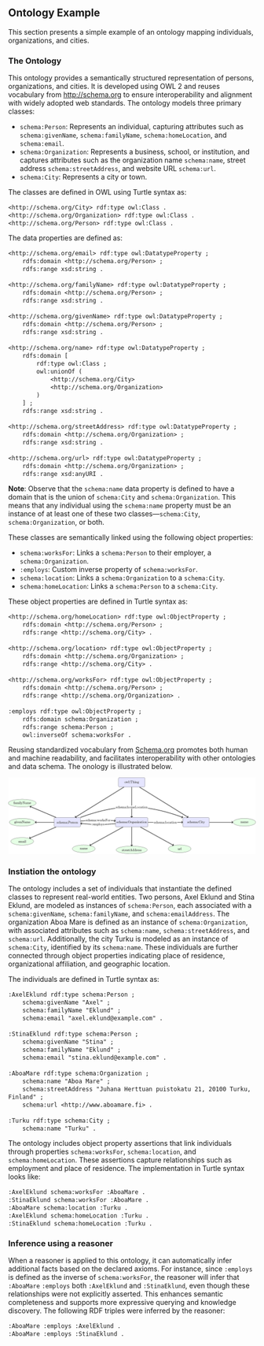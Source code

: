 ## Ontology Example

This section presents a simple example of an ontology mapping individuals, organizations, and cities.

### The Ontology

This ontology provides a semantically structured representation of persons, organizations, and cities. It is developed using OWL 2 and reuses vocabulary from http://schema.org to ensure interoperability and alignment with widely adopted web standards. The ontology models three primary classes:

- `schema:Person`: Represents an individual, capturing attributes such as `schema:givenName`, `schema:familyName`, `schema:homeLocation`, and `schema:email`.
- `schema:Organization`: Represents a business, school, or institution, and captures attributes such as the organization name `schema:name`, street address `schema:streetAddress`, and website URL `schema:url`.
- `schema:City`: Represents a city or town.

The classes are defined in OWL using Turtle syntax as:

```turtle
<http://schema.org/City> rdf:type owl:Class .
<http://schema.org/Organization> rdf:type owl:Class .
<http://schema.org/Person> rdf:type owl:Class .
```

The data properties are defined as:

```turtle
<http://schema.org/email> rdf:type owl:DatatypeProperty ;
    rdfs:domain <http://schema.org/Person> ;
    rdfs:range xsd:string .

<http://schema.org/familyName> rdf:type owl:DatatypeProperty ;
    rdfs:domain <http://schema.org/Person> ;
    rdfs:range xsd:string .

<http://schema.org/givenName> rdf:type owl:DatatypeProperty ;
    rdfs:domain <http://schema.org/Person> ;
    rdfs:range xsd:string .

<http://schema.org/name> rdf:type owl:DatatypeProperty ;
    rdfs:domain [
        rdf:type owl:Class ;
        owl:unionOf (
            <http://schema.org/City>
            <http://schema.org/Organization>
        )
    ] ;
    rdfs:range xsd:string .

<http://schema.org/streetAddress> rdf:type owl:DatatypeProperty ;
    rdfs:domain <http://schema.org/Organization> ;
    rdfs:range xsd:string .

<http://schema.org/url> rdf:type owl:DatatypeProperty ;
    rdfs:domain <http://schema.org/Organization> ;
    rdfs:range xsd:anyURI .
```

**Note**: Observe that the `schema:name` data property is defined to have a domain that is the union of `schema:City` and `schema:Organization`. This means that any individual using the `schema:name` property must be an instance of at least one of these two classes—`schema:City`, `schema:Organization`, or both.

These classes are semantically linked using the following object properties:

- `schema:worksFor`: Links a `schema:Person` to their employer, a `schema:Organization`.
- `:employs`: Custom inverse property of `schema:worksFor`.
- `schema:location`: Links a `schema:Organization` to a `schema:City`.
- `schema:homeLocation`: Links a `schema:Person` to a `schema:City`.

These object properties are defined in Turtle syntax as:

```turtle
<http://schema.org/homeLocation> rdf:type owl:ObjectProperty ;
    rdfs:domain <http://schema.org/Person> ;
    rdfs:range <http://schema.org/City> .

<http://schema.org/location> rdf:type owl:ObjectProperty ;
    rdfs:domain <http://schema.org/Organization> ;
    rdfs:range <http://schema.org/City> .

<http://schema.org/worksFor> rdf:type owl:ObjectProperty ;
    rdfs:domain <http://schema.org/Person> ;
    rdfs:range <http://schema.org/Organization> .

:employs rdf:type owl:ObjectProperty ;
    rdfs:domain schema:Organization ;
    rdfs:range schema:Person ;
    owl:inverseOf schema:worksFor .
```

Reusing standardized vocabulary from [Schema.org](http://schema.org) promotes both human and machine readability, and facilitates interoperability with other ontologies and data schema. The onology is illustrated below.

![Alt text](ontology.png)

### Instiation the ontology
The ontology includes a set of individuals that instantiate the defined classes to represent real-world entities. Two persons, Axel Eklund and Stina Eklund, are modeled as instances of `schema:Person`, each associated with a `schema:givenName`, `schema:familyName`, and `schema:emailAddress`. The organization Aboa Mare is defined as an instance of `schema:Organization`, with associated attributes such as `schema:name`, `schema:streetAddress`, and `schema:url`. Additionally, the city Turku is modeled as an instance of `schema:City`, identified by its `schema:name`. These individuals are further connected through object properties indicating place of residence, organizational affiliation, and geographic location.


The individuals are defined in Turtle syntax as:
```turtle
:AxelEklund rdf:type schema:Person ;
    schema:givenName "Axel" ;
    schema:familyName "Eklund" ;
    schema:email "axel.eklund@example.com" .

:StinaEklund rdf:type schema:Person ;
    schema:givenName "Stina" ;
    schema:familyName "Eklund" ;
    schema:email "stina.eklund@example.com" .

:AboaMare rdf:type schema:Organization ;
    schema:name "Aboa Mare" ;
    schema:streetAddress "Juhana Herttuan puistokatu 21, 20100 Turku, Finland" ;
    schema:url <http://www.aboamare.fi> .

:Turku rdf:type schema:City ;
    schema:name "Turku" .
```

The ontology includes object property assertions that link individuals through properties `schema:worksFor`, `schema:location`, and `schema:homeLocation`. These assertions capture relationships such as employment and place of residence. The implementation in Turtle syntax looks like:

```turtle
:AxelEklund schema:worksFor :AboaMare .
:StinaEklund schema:worksFor :AboaMare .
:AboaMare schema:location :Turku .
:AxelEklund schema:homeLocation :Turku .
:StinaEklund schema:homeLocation :Turku .
```

### Inference using a reasoner
When a reasoner is applied to this ontology, it can automatically infer additional facts based on the declared axioms. For instance, since `:employs` is defined as the inverse of `schema:worksFor`, the reasoner will infer that `:AboaMare` `:employs` both `:AxelEklund` and `:StinaEklund`, even though these relationships were not explicitly asserted. This enhances semantic completeness and supports more expressive querying and knowledge discovery. The following RDF triples were inferred by the reasoner:

```turtle
:AboaMare :employs :AxelEklund .
:AboaMare :employs :StinaEklund .
```
